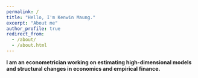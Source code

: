 ```yaml
---
permalink: /
title: "Hello, I'm Kenwin Maung."
excerpt: "About me"
author_profile: true
redirect_from: 
  - /about/
  - /about.html
---
```

**I am an econometrician working on estimating high-dimensional models and structural changes in economics and empirical finance.**
